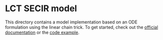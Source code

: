 # LCT SECIR model

This directory contains a model implementation based on an ODE formulation using the linear chain trick. 
To get started, check out the [official documentation](https://memilio.readthedocs.io/en/latest/cpp/models/lctsecir.html) 
or the [code example](../../examples/lct_secir.cpp).
